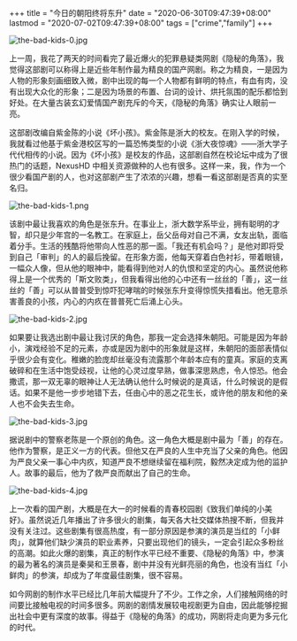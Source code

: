 +++
title = "今日的朝阳终将东升"
date = "2020-06-30T09:47:39+08:00"
lastmod = "2020-07-02T09:47:39+08:00"
tags = ["crime","family"]
+++

![the-bad-kids-0.jpg](/images/the-bad-kids-0.jpg)

上一周，我花了两天的时间看完了最近爆火的犯罪悬疑类网剧《隐秘的角落》，我觉得这部剧可以称得上是近些年制作最为精良的国产网剧。称之为精良，一是因为人物的形象刻画细致入微，剧中出现的每一个人物都有鲜明的特点，有血有肉，没有出现大众化的形象；二是因为场景的布置、台词的设计、烘托氛围的配乐都恰到好处。在大量古装玄幻爱情国产剧充斥的今天，《隐秘的角落》确实让人眼前一亮。

这部剧改编自紫金陈的小说《坏小孩》。紫金陈是浙大的校友。在刚入学的时候，我就看过他基于紫金港校区写的一篇恐怖类型的小说《浙大夜惊魂》——浙大学子代代相传的小说。因为《坏小孩》是校友的作品，这部剧自然在校论坛中成为了很热门的话题，NexusHD 中相关资源做种的人也有很多。这样一来，我，作为一个很少看国产剧的人，也对这部剧产生了浓浓的兴趣，想看一看这部剧是否真的实至名归。

![the-bad-kids-1.png](/images/the-bad-kids-1.png "NexusHD 相关资源做种情况")

该剧中最让我喜欢的角色是张东升。在事业上，浙大数学系毕业，拥有聪明的才智，却只是少年宫的一名教工。在家庭上，岳父岳母对自己不满，女友出轨，面临着分手。生活的残酷将他带向人性恶的那一面。「我还有机会吗？」是他对即将受到自己「审判」的人的最后挽留。在形象方面，他每天穿着白色衬衫，带着眼镜，一幅众人像，但从他的眼神中，能看得到他对人的仇恨和坚定的内心。虽然说他称得上是一个优秀的「斯文败类」，但我看得出他的心中还有一丝丝的「善」，这一丝丝的「善」可以从普普受到惊吓犯哮喘的时候张东升变得惊慌失措看出。他无意杀害善良的小孩，内心的内疚在普普死亡后涌上心头。

![the-bad-kids-2.jpg](/images/the-bad-kids-2.jpg)

如果要让我选出剧中最让我讨厌的角色，那我一定会选择朱朝阳。可能是因为年龄小，演戏经验不足的元素，亦或是因为剧中的形象就是这样，朱朝阳的面部表情似乎很少会有变化。稚嫩的脸庞却丝毫没有流露那个年龄本应有的童真。家庭的支离破碎和在生活中饱受歧视，让他的心灵过度早熟，做事深思熟虑，令人惊恐。他会撒谎，那一双无辜的眼神让人无法确认他什么时候说的是真话，什么时候说的是假话。如果不是他一步步地错下去，任由心中的恶之花生长，或许他的朋友和他的亲人也不会失去生命。

![the-bad-kids-3.jpg](/images/the-bad-kids-3.jpg)

据说剧中的警察老陈是一个原创的角色。这一角色大概是剧中最为「善」的存在。他作为警察，是正义一方的代表。但他又在严良的人生中充当了父亲的角色。他因为严良父亲一事心中内疚，知道严良不想继续留在福利院，毅然决定成为他的监护人。故事的最后，他为了救严良而献出了自己的生命。

![the-bad-kids-4.jpg](/images/the-bad-kids-4.jpg)

上一次看的国产剧，大概是在大一的时候看的青春校园剧《致我们单纯的小美好》。虽然说近几年播出了许多很火的剧集，每天各大社交媒体热搜不断，但我并没有关注过。这些剧集有很高热度，有一部分原因是参演的演员是当红的「小鲜肉」，就算他们缺少演员的职业素养，只要出现他们的镜头，一定会引起众多粉丝的高潮。如此火爆的剧集，真正的制作水平已经不重要、《隐秘的角落》中，参演的最为著名的演员是秦昊和王景春，剧中并没有光鲜亮丽的角色，也没有当红「小鲜肉」的参演，却成为了年度最佳剧集，很不容易。

如今网剧的制作水平已经比几年前大幅提升了不少。工作之余，人们接触网络的时间要比接触电视的时间多很多。网剧的剧情发展较电视剧更为自由，因此能够挖掘出社会中更有深度的故事。得益于《隐秘的角落》的成功，网剧将走向更为多元化的时代。